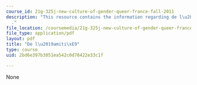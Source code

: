 ```yaml
---
course_id: 21g-325j-new-culture-of-gender-queer-france-fall-2011
description: "This resource contains the information regarding de l\u2019amiti\xE9\
  ."
file_location: /coursemedia/21g-325j-new-culture-of-gender-queer-france-fall-2011/2bd6e397b3051ea542c0d78422e33c1f_MIT21G_325JF11_Montaigne.pdf
file_type: application/pdf
layout: pdf
title: "De l\u2019amiti\xE9"
type: course
uid: 2bd6e397b3051ea542c0d78422e33c1f

---
```

None